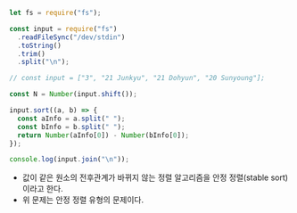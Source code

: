```js
let fs = require("fs");

const input = require("fs")
  .readFileSync("/dev/stdin")
  .toString()
  .trim()
  .split("\n");

// const input = ["3", "21 Junkyu", "21 Dohyun", "20 Sunyoung"];

const N = Number(input.shift());

input.sort((a, b) => {
  const aInfo = a.split(" ");
  const bInfo = b.split(" ");
  return Number(aInfo[0]) - Number(bInfo[0]);
});

console.log(input.join("\n"));
```

- 값이 같은 원소의 전후관계가 바뀌지 않는 정렬 알고리즘을 안정 정렬(stable sort)이라고 한다.
- 위 문제는 안정 정렬 유형의 문제이다.
